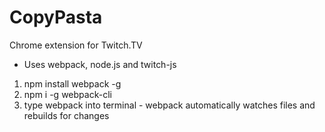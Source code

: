 # CopyPasta
Chrome extension for Twitch.TV

- Uses webpack, node.js and twitch-js

1. npm install webpack -g
2. npm i -g webpack-cli
3. type webpack into terminal - webpack automatically watches files and rebuilds for changes